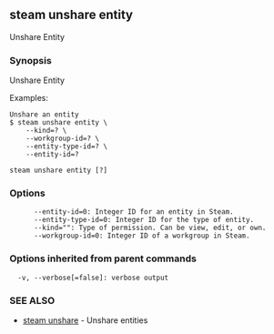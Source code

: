 ## steam unshare entity

Unshare Entity

### Synopsis


Unshare Entity

Examples:

    Unshare an entity
    $ steam unshare entity \
        --kind=? \
        --workgroup-id=? \
        --entity-type-id=? \
        --entity-id=?

```
steam unshare entity [?]
```

### Options

```
      --entity-id=0: Integer ID for an entity in Steam.
      --entity-type-id=0: Integer ID for the type of entity.
      --kind="": Type of permission. Can be view, edit, or own.
      --workgroup-id=0: Integer ID of a workgroup in Steam.
```

### Options inherited from parent commands

```
  -v, --verbose[=false]: verbose output
```

### SEE ALSO
* [steam unshare](steam_unshare.md)	 - Unshare entities

